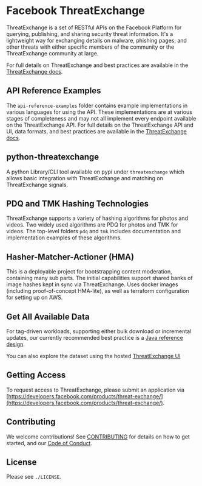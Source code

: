 # Facebook ThreatExchange

ThreatExchange is a set of RESTful APIs on the Facebook Platform for querying, publishing, and sharing security threat information. It's a lightweight way for exchanging details on malware, phishing pages, and other threats with either specific members of the community or the ThreatExchange community at large.

For full details on ThreatExchange and best practices are available in the [ThreatExchange docs](https://developers.facebook.com/docs/threat-exchange/).

## API Reference Examples

The `api-reference-examples` folder contains example implementations in various languages for using the API. These implementations are at various stages of completeness and may not all implement every endpoint available on the ThreatExchange API. For full details on the ThreatExchange API and UI, data formats, and best practices are available in the [ThreatExchange docs](https://developers.facebook.com/docs/threat-exchange/).

## python-threatexchange

A python Library/CLI tool available on pypi under `threatexchange` which allows basic integration with ThreatExchange and matching on ThreatExchange signals.

## PDQ and TMK Hashing Technologies

ThreatExchange supports a variety of hashing algorithms for photos and videos. Two widely used algorithms are PDQ for photos and TMK for videos. The top-level folders `pdq` and `tmk` includes documentation and  implementation examples of these algorithms.

## Hasher-Matcher-Actioner (HMA)

This is a deployable project for bootstrapping content moderation, containing many sub parts. The initial capabilities support shared banks of image hashes kept in sync via ThreatExchange. Uses docker images (including proof-of-concept HMA-lite), as well as terraform configuration for setting up on AWS.


## Get All Available Data

For tag-driven workloads, supporting either bulk download or incremental updates, our currently recommended best practice is a [Java reference design](https://github.com/facebook/ThreatExchange/blob/main/api-reference-examples/java/te-tag-query/README.md).

You can also explore the dataset using the hosted [ThreatExchange UI](https://developers.facebook.com/docs/threat-exchange/ui)

## Getting Access

To request access to ThreatExchange, please submit an application via [https://developers.facebook.com/products/threat-exchange/](https://developers.facebook.com/products/threat-exchange/).

## Contributing

We welcome contributions! See [CONTRIBUTING](https://github.com/facebook/ThreatExchange/blob/main/CONTRIBUTING.md) for details on how to get started, and our [Code of Conduct](https://github.com/facebook/ThreatExchange/blob/main/CODE_OF_CONDUCT.md).

## License

Please see `./LICENSE`.
